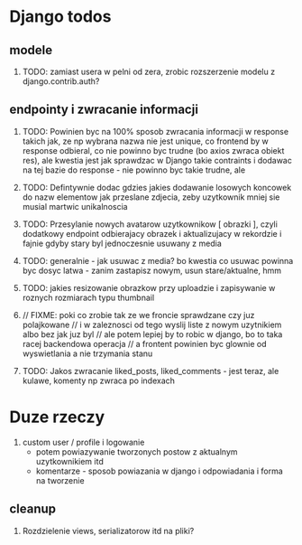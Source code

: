 # Django todos
## modele
1. TODO: zamiast usera w pelni od zera, zrobic rozszerzenie modelu z django.contrib.auth?

## endpointy i zwracanie informacji
1. TODO: Powinien byc na 100% sposob zwracania informacji w response takich jak, ze np wybrana nazwa nie jest unique, co frontend by w response odbieral, co nie powinno byc trudne (bo axios zwraca obiekt res), ale kwestia jest jak sprawdzac w Django takie contraints i dodawac na tej bazie do response - nie powinno byc takie trudne, ale

2. TODO: Defintywnie dodac gdzies jakies dodawanie losowych koncowek do nazw elementow jak przeslane zdjecia, zeby uzytkownik mniej sie musial martwic unikalnoscia

3. TODO: Przesylanie nowych avatarow uzytkownikow [ obrazki ], czyli dodatkowy endpoint odbierajacy obrazek i aktualizujacy w rekordzie i fajnie gdyby stary byl jednoczesnie usuwany z media

4. TODO: generalnie - jak usuwac z media?
bo kwestia co usuwac powinna byc dosyc latwa - zanim zastapisz nowym, usun stare/aktualne, hmm

5. TODO: jakies resizowanie obrazkow przy uploadzie i zapisywanie w roznych rozmiarach typu thumbnail

6. // FIXME: poki co zrobie tak ze we froncie sprawdzane czy juz polajkowane
// i w zaleznosci od tego wyslij liste z nowym uzytnikiem albo bez jak juz byl
// ale potem lepiej by to robic w django, bo to taka racej backendowa operacja
// a frontent powinien byc glownie od wyswietlania a nie trzymania stanu

7. TODO: Jakos zwracanie liked_posts, liked_comments - jest teraz, ale kulawe, komenty np zwraca po indexach


# Duze rzeczy
1. custom user / profile i logowanie
    - potem powiazywanie tworzonych postow z aktualnym uzytkownikiem itd
    - komentarze - sposob powiazania w django i odpowiadania i forma na tworzenie


## cleanup
1. Rozdzielenie views, serializatorow itd na pliki?